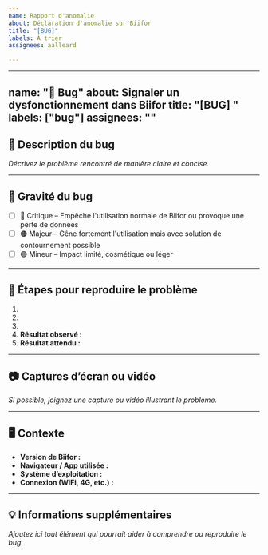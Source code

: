 ```yaml
---
name: Rapport d'anomalie
about: Déclaration d'anomalie sur Biifor
title: "[BUG]"
labels: À trier
assignees: aalleard

---
```


---
name: "🐞 Bug"
about: Signaler un dysfonctionnement dans Biifor
title: "[BUG] "
labels: ["bug"]
assignees: ""
---

## 📌 Description du bug
_Décrivez le problème rencontré de manière claire et concise._

---

## 🚦 Gravité du bug
- [ ] 🔴 Critique – Empêche l'utilisation normale de Biifor ou provoque une perte de données
- [ ] 🟠 Majeur – Gêne fortement l'utilisation mais avec solution de contournement possible
- [ ] 🟢 Mineur – Impact limité, cosmétique ou léger

---

## 🔄 Étapes pour reproduire le problème
1. 
2. 
3. 
4. **Résultat observé :**
5. **Résultat attendu :**

---

## 📷 Captures d’écran ou vidéo
_Si possible, joignez une capture ou vidéo illustrant le problème._

---

## 🖥️ Contexte
- **Version de Biifor :**
- **Navigateur / App utilisée :**
- **Système d’exploitation :**
- **Connexion (WiFi, 4G, etc.) :**

---

## 💡 Informations supplémentaires
_Ajoutez ici tout élément qui pourrait aider à comprendre ou reproduire le bug._
